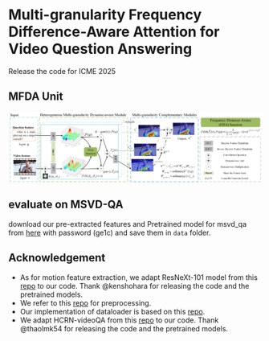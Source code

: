 # Multi-granularity Frequency Difference-Aware Attention for Video Question Answering

Release the code for ICME 2025

MFDA Unit             
-------------------------
![](MFDA.png)  


## evaluate on MSVD-QA
download our pre-extracted features and Pretrained model for msvd_qa from [here](链接：https://pan.baidu.com/s/1jQ5HxITAeY7jiq9yKWcpTg?pwd=ge1c) with password (ge1c) and save them in `data` folder.
   


## Acknowledgement
- As for motion feature extraction, we adapt ResNeXt-101 model from this [repo](https://github.com/kenshohara/video-classification-3d-cnn-pytorch) to our code. Thank @kenshohara for releasing the code and the pretrained models. 
- We refer to this [repo](https://github.com/facebookresearch/clevr-iep) for preprocessing.
- Our implementation of dataloader is based on this [repo](https://github.com/shijx12/XNM-Net).
- We adapt HCRN-videoQA from this [repo](https://github.com/thaolmk54/hcrn-videoqa) to our code. Thank @thaolmk54 for releasing the code and the pretrained models. 
